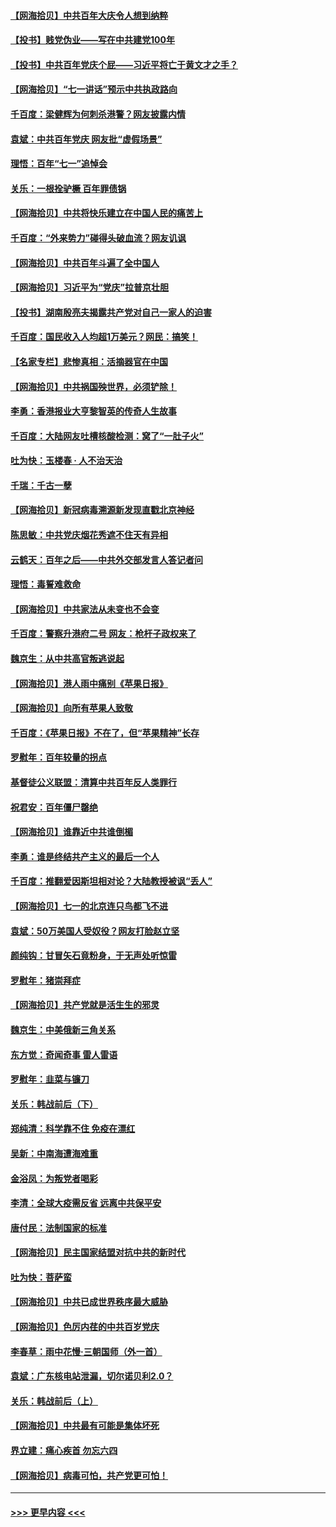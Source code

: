 #### [【网海拾贝】中共百年大庆令人想到纳粹](../pages/nsc993/n13068483.md?t=07060001) 
#### [【投书】贱党伪业——写在中共建党100年](../pages/nsc993/n13067843.md?t=07060001) 
#### [【投书】中共百年党庆个屁——习近平将亡于黄文才之手？](../pages/nsc993/n13067425.md?t=07060001) 
#### [【网海拾贝】“七一讲话”预示中共执政路向](../pages/nsc993/n13066434.md?t=07060001) 
#### [千百度：梁健辉为何刺杀港警？网友披露内情](../pages/nsc993/n13066979.md?t=07060001) 
#### [袁斌：中共百年党庆 网友批“虚假场景”](../pages/nsc993/n13066385.md?t=07060001) 
#### [理悟：百年“七一”追悼会](../pages/nsc993/n13066106.md?t=07060001) 
#### [关乐：一根拴驴橛 百年罪债锅](../pages/nsc993/n13066089.md?t=07060001) 
#### [【网海拾贝】中共将快乐建立在中国人民的痛苦上](../pages/nsc993/n13064939.md?t=07060001) 
#### [千百度：“外来势力”碰得头破血流？网友讥讽](../pages/nsc993/n13064878.md?t=07060001) 
#### [【网海拾贝】中共百年斗遍了全中国人](../pages/nsc993/n13060020.md?t=07060001) 
#### [【网海拾贝】习近平为“党庆”拉普京壮胆](../pages/nsc993/n13057781.md?t=07060001) 
#### [【投书】湖南殷亮夫揭露共产党对自己一家人的迫害](../pages/nsc993/n13057744.md?t=07060001) 
#### [千百度：国民收入人均超1万美元？网民：搞笑！](../pages/nsc993/n13057692.md?t=07060001) 
#### [【名家专栏】悲惨真相：活摘器官在中国](../pages/nsc993/n13056611.md?t=07060001) 
#### [【网海拾贝】中共祸国殃世界，必须铲除！](../pages/nsc993/n13056011.md?t=07060001) 
#### [李勇：香港报业大亨黎智英的传奇人生故事](../pages/nsc993/n13055258.md?t=07060001) 
#### [千百度：大陆网友吐槽核酸检测：窝了“一肚子火”](../pages/nsc993/n13055194.md?t=07060001) 
#### [吐为快：玉楼春 · 人不治天治](../pages/nsc993/n13054028.md?t=07060001) 
#### [千瑞：千古一孽](../pages/nsc993/n13054016.md?t=07060001) 
#### [【网海拾贝】新冠病毒溯源新发现直戳北京神经](../pages/nsc993/n13052425.md?t=07060001) 
#### [陈思敏：中共党庆烟花秀遮不住天有异相](../pages/nsc993/n13052020.md?t=07060001) 
#### [云鹤天：百年之后——中共外交部发言人答记者问](../pages/nsc993/n13051604.md?t=07060001) 
#### [理悟：毒誓难救命](../pages/nsc993/n13051601.md?t=07060001) 
#### [【网海拾贝】中共家法从未变也不会变](../pages/nsc993/n13050366.md?t=07060001) 
#### [千百度：警察升港府二号 网友：枪杆子政权来了](../pages/nsc993/n13050261.md?t=07060001) 
#### [魏京生：从中共高官叛逃说起](../pages/nsc993/n13048997.md?t=07060001) 
#### [【网海拾贝】港人雨中痛别《苹果日报》](../pages/nsc993/n13048941.md?t=07060001) 
#### [【网海拾贝】向所有苹果人致敬](../pages/nsc993/n13046795.md?t=07060001) 
#### [千百度：《苹果日报》不在了，但“苹果精神”长存](../pages/nsc993/n13046703.md?t=07060001) 
#### [罗慰年：百年较量的拐点](../pages/nsc993/n13046542.md?t=07060001) 
#### [基督徒公义联盟：清算中共百年反人类罪行](../pages/nsc993/n13046499.md?t=07060001) 
#### [祝君安：百年僵尸罄绝](../pages/nsc993/n13045595.md?t=07060001) 
#### [【网海拾贝】谁靠近中共谁倒楣](../pages/nsc993/n13044667.md?t=07060001) 
#### [李勇：谁是终结共产主义的最后一个人](../pages/nsc993/n13044397.md?t=07060001) 
#### [千百度：推翻爱因斯坦相对论？大陆教授被讽“丢人”](../pages/nsc993/n13043908.md?t=07060001) 
#### [【网海拾贝】七一的北京连只鸟都飞不进](../pages/nsc993/n13041377.md?t=07060001) 
#### [袁斌：50万美国人受奴役？网友打脸赵立坚](../pages/nsc993/n13041330.md?t=07060001) 
#### [颜纯钩：甘冒矢石竟粉身，于无声处听惊雷](../pages/nsc993/n13041140.md?t=07060001) 
#### [罗慰年：猪崇拜症](../pages/nsc993/n13041071.md?t=07060001) 
#### [【网海拾贝】共产党就是活生生的邪灵](../pages/nsc993/n13036627.md?t=07060001) 
#### [魏京生：中美俄新三角关系](../pages/nsc993/n13035986.md?t=07060001) 
#### [东方觉：奇闻奇事 雷人雷语](../pages/nsc993/n13035878.md?t=07060001) 
#### [罗慰年：韭菜与镰刀](../pages/nsc993/n13034374.md?t=07060001) 
#### [关乐：韩战前后（下）](../pages/nsc993/n13034113.md?t=07060001) 
#### [郑纯清：科学靠不住 免疫在漂红](../pages/nsc993/n13034093.md?t=07060001) 
#### [吴新：中南海遭海难重](../pages/nsc993/n13034084.md?t=07060001) 
#### [金浴凤：为叛党者喝彩](../pages/nsc993/n13034058.md?t=07060001) 
#### [李清：全球大疫需反省 远离中共保平安](../pages/nsc993/n13033784.md?t=07060001) 
#### [唐付民：法制国家的标准](../pages/nsc993/n13032944.md?t=07060001) 
#### [【网海拾贝】民主国家结盟对抗中共的新时代](../pages/nsc993/n13031717.md?t=07060001) 
#### [吐为快：菩萨蛮](../pages/nsc993/n13030033.md?t=07060001) 
#### [【网海拾贝】中共已成世界秩序最大威胁](../pages/nsc993/n13028138.md?t=07060001) 
#### [【网海拾贝】色厉内荏的中共百岁党庆](../pages/nsc993/n13025582.md?t=07060001) 
#### [李春草：雨中花慢‧三朝国师（外一首）](../pages/nsc993/n13025567.md?t=07060001) 
#### [袁斌：广东核电站泄漏，切尔诺贝利2.0？](../pages/nsc993/n13025475.md?t=07060001) 
#### [关乐：韩战前后（上）](../pages/nsc993/n13025387.md?t=07060001) 
#### [【网海拾贝】中共最有可能是集体坏死](../pages/nsc993/n13023101.md?t=07060001) 
#### [界立建：痛心疾首 勿忘六四](../pages/nsc993/n13022339.md?t=07060001) 
#### [【网海拾贝】病毒可怕，共产党更可怕！](../pages/nsc993/n13020728.md?t=07060001) 

----
#### [ >>> 更早内容 <<< ](../indexes/nsc993-earlier.md)

